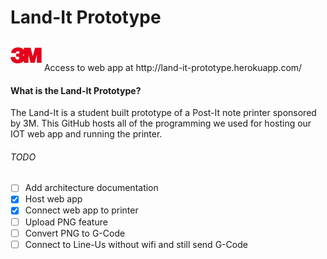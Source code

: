 # Land-It Prototype
<img src = "images/3M.jpg" width="50" height="50" />
Access to web app at http://land-it-prototype.herokuapp.com/

#### What is the Land-It Prototype?
The Land-It is a student built prototype of a Post-It note printer sponsored by 3M.
This GitHub hosts all of the programming we used for hosting our IOT web app and running the printer.
###### TODO
- [ ] Add architecture documentation
- [x] Host web app
- [x] Connect web app to printer
- [ ] Upload PNG feature
- [ ] Convert PNG to G-Code
- [ ] Connect to Line-Us without wifi and still send G-Code
